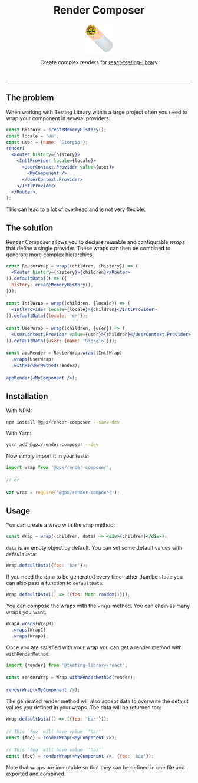 <div align="center">
<h1>Render Composer</h1>

<a href="https://www.joypixels.com/emoji/1f32f">
  <img
    height="80"
    width="80"
    alt="burrito"
    src="https://raw.githubusercontent.com/Gpx/render-composer/master/other/burrito.png"
  />
</a>

<p>Create complex renders for <a href="https://github.com/testing-library/react-testing-library">react-testing-library</a></p>

<br />
</div>

<hr />

## The problem

When working with Testing Library within a large project often you need to wrap your component
in several providers:

```jsx
const history = createMemoryHistory();
const locale = 'en';
const user = {name: 'Giorgio'};
render(
  <Router history={history}>
    <IntlProvider locale={locale}>
      <UserContext.Provider value={user}>
        <MyComponent />
      </UserContext.Provider>
    </IntlProvider>
  </Router>,
);
```

This can lead to a lot of overhead and is not very flexible.

## The solution

Render Composer allows you to declare reusable and configurable _wraps_ that define
a single provider. These wraps can then be combined to generate more complex hierarchies.

```jsx
const RouterWrap = wrap((children, {history}) => (
  <Router history={history}>{children}</Router>
)).defaultData(() => ({
  history: createMemoryHistory(),
}));

const IntlWrap = wrap((children, {locale}) => (
  <IntlProvider locale={locale}>{children}</IntlProvider>
)).defaultData({locale: 'en'});

const UserWrap = wrap((children, {user}) => (
  <UserContext.Provider value={user}>{children}</UserContext.Provider>
)).defaultData({user: {name: 'Giorgio'}});

const appRender = RouterWrap.wraps(IntlWrap)
  .wraps(UserWrap)
  .withRenderMethod(render);

appRender(<MyComponent />);
```

## Installation

With NPM:

```sh
npm install @gpx/render-composer --save-dev
```

With Yarn:

```sh
yarn add @gpx/render-composer --dev
```

Now simply import it in your tests:

```js
import wrap from '@gpx/render-composer';

// or

var wrap = require('@gpx/render-composer');
```

## Usage

You can create a wrap with the `wrap` method:

```jsx
const Wrap = wrap((children, data) => <div>{children}</div>);
```

`data` is an empty object by default. You can set some default values with `defaultData`:

```jsx
Wrap.defaultData({foo: 'bar'});
```

If you need the data to be generated every time rather than be static you can also
pass a function to `defaultData`:

```jsx
Wrap.defaultData(() => ({foo: Math.random()}));
```

You can compose the wraps with the `wraps` method. You can chain as many wraps you want:

```jsx
WrapA.wraps(WrapB)
  .wraps(WrapC)
  .wraps(WrapD);
```

Once you are satisfied with your wrap you can get a render method with `withRenderMethod`:

```jsx
import {render} from '@testing-library/react';

const renderWrap = Wrap.withRenderMethod(render);

renderWrap(<MyComponent />);
```

The generated render method will also accept data to overwrite the default values you
defined in your wraps. The data will be returned too:

```jsx
Wrap.defaultData(() => ({foo: 'bar'}));

// This `foo` will have value `'bar'`
const {foo} = renderWrap(<MyComponent />);

// This `foo` will have value `'baz'`
const {foo} = renderWrap(<MyComponent />, {foo: 'baz'});
```

Note that wraps are immutable so that they can be defined in one file and exported and combined.

